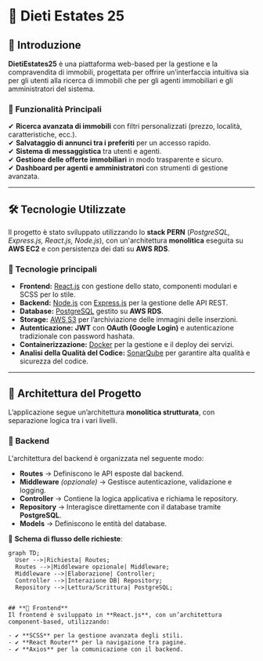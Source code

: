 # **🏡 Dieti Estates 25**

## 📌 Introduzione  
**DietiEstates25** è una piattaforma web-based per la gestione e la compravendita di immobili, progettata per offrire un’interfaccia intuitiva sia per gli utenti alla ricerca di immobili che per gli agenti immobiliari e gli amministratori del sistema.

### **🔹 Funzionalità Principali**
✔ **Ricerca avanzata di immobili** con filtri personalizzati (prezzo, località, caratteristiche, ecc.).  
✔ **Salvataggio di annunci tra i preferiti** per un accesso rapido.  
✔ **Sistema di messaggistica** tra utenti e agenti.  
✔ **Gestione delle offerte immobiliari** in modo trasparente e sicuro.  
✔ **Dashboard per agenti e amministratori** con strumenti di gestione avanzata.  

---

## **🛠 Tecnologie Utilizzate**
Il progetto è stato sviluppato utilizzando lo **stack PERN** (_PostgreSQL, Express.js, React.js, Node.js_), con un'architettura **monolitica** eseguita su **AWS EC2** e con persistenza dei dati su **AWS RDS**.

### **📌 Tecnologie principali**
- **Frontend:** [React.js](https://react.dev/) con gestione dello stato, componenti modulari e SCSS per lo stile.  
- **Backend:** [Node.js](https://nodejs.org/) con [Express.js](https://expressjs.com/) per la gestione delle API REST.  
- **Database:** [PostgreSQL](https://www.postgresql.org/) gestito su **AWS RDS**.  
- **Storage:** [AWS S3](https://aws.amazon.com/s3/) per l’archiviazione delle immagini delle inserzioni.  
- **Autenticazione:** **JWT** con **OAuth (Google Login)** e autenticazione tradizionale con password hashata.  
- **Containerizzazione:** [Docker](https://www.docker.com/) per la gestione e il deploy dei servizi.  
- **Analisi della Qualità del Codice:** [SonarQube](https://www.sonarqube.org/) per garantire alta qualità e sicurezza del codice.  

---

## **📌 Architettura del Progetto**
L’applicazione segue un’architettura **monolitica strutturata**, con separazione logica tra i vari livelli.

### **🔹 Backend**
L'architettura del backend è organizzata nel seguente modo:

- **Routes** → Definiscono le API esposte dal backend.  
- **Middleware** _(opzionale)_ → Gestisce autenticazione, validazione e logging.  
- **Controller** → Contiene la logica applicativa e richiama le repository.  
- **Repository** → Interagisce direttamente con il database tramite **PostgreSQL**.  
- **Models** → Definiscono le entità del database.  

📌 **Schema di flusso delle richieste**:  
```mermaid
graph TD;
  User -->|Richiesta| Routes;
  Routes -->|Middleware opzionale| Middleware;
  Middleware -->|Elaborazione| Controller;
  Controller -->|Interazione DB| Repository;
  Repository -->|Lettura/Scrittura| PostgreSQL;


## **📌 Frontend**
Il frontend è sviluppato in **React.js**, con un’architettura component-based, utilizzando:

- ✔ **SCSS** per la gestione avanzata degli stili.
- ✔ **React Router** per la navigazione tra pagine.
- ✔ **Axios** per la comunicazione con il backend.

